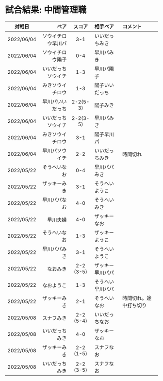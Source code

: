 # 試合結果: 中間管理職

| 対戦日 | ペア | スコア | 相手ペア | コメント |
| :---: | ----: | :---: | :---- | :---- |
| 2022/06/04 | ソウイチロウ早川パ| 3-1 | いいだっちみき | |
| 2022/06/04 | ソウイチロウ陽子 | 0-4 | 早川パみき | |
| 2022/06/04 | いいだっちソウイチ | 1-3 | 早川パ陽子 | |
| 2022/06/04 | みきソウイチロウ | 1-3 | 陽子いいだっち | |
| 2022/06/04 | 早川パいいだっち | 2-2(5-3) | 陽子みき | |
| 2022/06/04 | いいだっちソウイチ| 2-2(3-5) | 早川パみき | |
| 2022/06/04 | みきソウイチロウ | 3-1 | 陽子早川パ | |
| 2022/06/04 | 早川パソウイチ| 2-2 | いいだっちみき| 時間切れ | 
| 2022/05/22 | そうへいなお | 0-4 | 早川パパみき |   |
| 2022/05/22 | ザッキーみき | 3-1 | そうへいようこ |   |
| 2022/05/22 | 早川パパなお | 4-0 | そうへいみき |   |
| 2022/05/22 | 早川夫婦 | 4-0 | ザッキーなお |   |
| 2022/05/22 | そうへいなお | 1-3 | ザッキーようこ |   |
| 2022/05/22 | 早川パパみき | 3-1 | そうへいようこ |   |
| 2022/05/22 | なおみき | 2-2 (3-5) | ザッキー早川パパ |   |
| 2022/05/22 | なおようこ | 1-3 | そうへい早川パパ |   |
| 2022/05/22 | ザッキーみき | 2-1 | そうへいなお | 時間切れ。途中打ち切り |
| 2022/05/08 | スナフみき | 2-2 (5-4) | いいだっちなお |   |
| 2022/05/08 | いいだっちみき | 4-0 | ザッキーなお |   |
| 2022/05/08 | ザッキーみき | 2-2 (1-5) | スナフなお |   |
| 2022/05/08 | いいだっちみき | 2-2 (3-5) | スナフなお |   |
